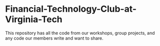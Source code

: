 # Financial-Technology-Club-at-Virginia-Tech
This repository has all the code from our workshops, group projects, and any code our members write and want to share.
